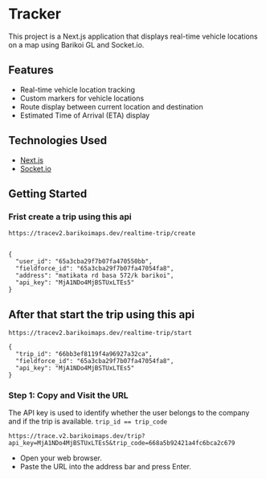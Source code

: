 # Tracker

This project is a Next.js application that displays real-time vehicle locations on a map using Barikoi GL and Socket.io.

## Features

- Real-time vehicle location tracking
- Custom markers for vehicle locations
- Route display between current location and destination
- Estimated Time of Arrival (ETA) display

## Technologies Used

- [Next.js](https://nextjs.org/)
- [Socket.io](https://socket.io/)

## Getting Started





### Frist create a trip using this api 

```
https://tracev2.barikoimaps.dev/realtime-trip/create

```
```

{
  "user_id": "65a3cba29f7b07fa470550bb",
  "fieldforce_id": "65a3cba29f7b07fa47054fa8",
  "address": "matikata rd basa 572/k barikoi",
  "api_key": "MjA1NDo4MjBSTUxLTEs5"
}
```


## After that start the trip using this api

```
https://tracev2.barikoimaps.dev/realtime-trip/start
```

```
{
  "trip_id": "66bb3ef8119f4a96927a32ca",
  "fieldforce_id": "65a3cba29f7b07fa47054fa8",
  "api_key": "MjA1NDo4MjBSTUxLTEs5"
}
```






### Step 1: Copy and Visit the URL
The API key is used to identify whether the user belongs to the company and if the trip is available. `trip_id == trip_code`
```
https://trace.v2.barikoimaps.dev/trip?api_key=MjA1NDo4MjBSTUxLTEs5&trip_code=668a5b92421a4fc6bca2c679
```
- Open your web browser.
- Paste the URL into the address bar and press Enter.
